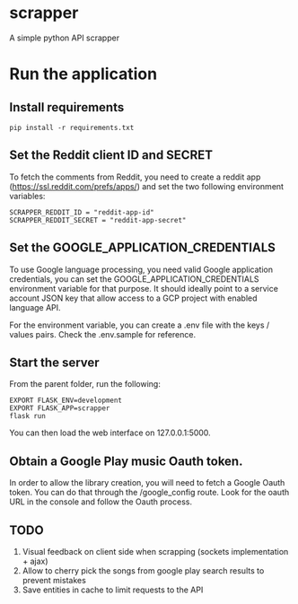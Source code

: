 # scrapper
A simple python API scrapper


# Run the application

## Install requirements 

    pip install -r requirements.txt

## Set the Reddit client ID and SECRET

To fetch the comments from Reddit, you need to create a reddit app (https://ssl.reddit.com/prefs/apps/) and set the two following environment variables:

    SCRAPPER_REDDIT_ID = "reddit-app-id"
    SCRAPPER_REDDIT_SECRET = "reddit-app-secret"

## Set the GOOGLE_APPLICATION_CREDENTIALS

To use Google language processing, you need valid Google application credentials, you can set the GOOGLE_APPLICATION_CREDENTIALS environment variable for that purpose. 
It should ideally point to a service account JSON key that allow access to a GCP project with enabled language API. 

For the environment variable, you can create a .env file with the keys / values pairs. Check the .env.sample for reference. 

## Start the server

From the parent folder, run the following:

    EXPORT FLASK_ENV=development
    EXPORT FLASK_APP=scrapper
    flask run

You can then load the web interface on 127.0.0.1:5000. 

## Obtain a Google Play music Oauth token. 

In order to allow the library creation, you will need to fetch a Google Oauth token. You can do that through the /google_config route. 
Look for the oauth URL in the console and follow the Oauth process.


## TODO

1. Visual feedback on client side when scrapping (sockets implementation + ajax)
2. Allow to cherry pick the songs from google play search results to prevent mistakes 
3. Save entities in cache to limit requests to the API

